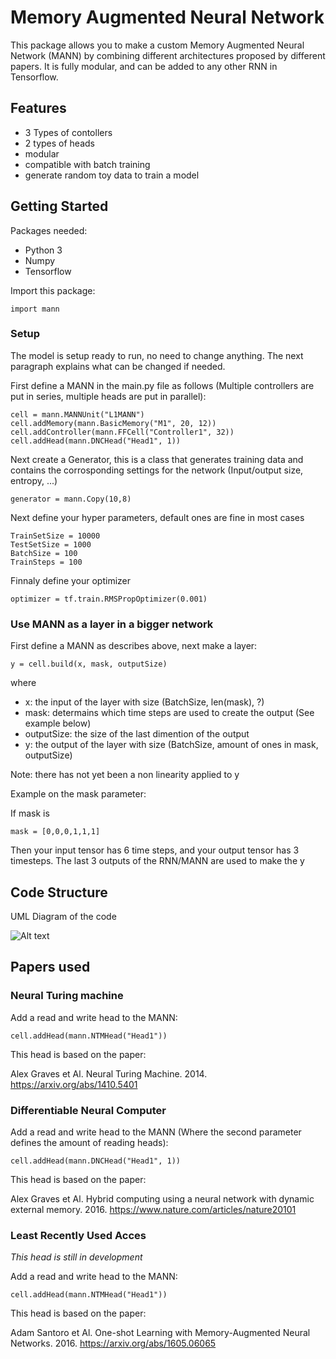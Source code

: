 # Memory Augmented Neural Network

This package allows you to make a custom Memory Augmented Neural Network (MANN) by combining different architectures proposed by different papers. It is fully modular, and can be added to any other RNN in Tensorflow.

## Features

* 3 Types of contollers
* 2 types of heads
* modular
* compatible with batch training
* generate random toy data to train a model


## Getting Started

Packages needed:

* Python 3 
* Numpy
* Tensorflow

Import this package:

```
import mann
```

### Setup

The model is setup ready to run, no need to change anything. The next paragraph explains what can be changed if needed.

First define a MANN in the main.py file as follows (Multiple controllers are put in series, multiple heads are put in parallel):

```
cell = mann.MANNUnit("L1MANN")
cell.addMemory(mann.BasicMemory("M1", 20, 12))
cell.addController(mann.FFCell("Controller1", 32))
cell.addHead(mann.DNCHead("Head1", 1))
```

Next create a Generator, this is a class that generates training data and contains the corrosponding settings for the network (Input/output size, entropy, ...)

```
generator = mann.Copy(10,8)
```

Next define your hyper parameters, default ones are fine in most cases

```
TrainSetSize = 10000
TestSetSize = 1000
BatchSize = 100
TrainSteps = 100
```

Finnaly define your optimizer

```
optimizer = tf.train.RMSPropOptimizer(0.001)
```

### Use MANN as a layer in a bigger network

First define a MANN as describes above, next make a layer:

```
y = cell.build(x, mask, outputSize)
```

where

* x: the input of the layer with size (BatchSize, len(mask), ?)
* mask: determains which time steps are used to create the output (See example below)
* outputSize: the size of the last dimention of the output
* y: the output of the layer with size (BatchSize, amount of ones in mask, outputSize)

Note: there has not yet been a non linearity applied to y

Example on the mask parameter:

If mask is

```
mask = [0,0,0,1,1,1]
```

Then your input tensor has 6 time steps, and your output tensor has 3 timesteps. The last 3 outputs of the RNN/MANN are used to make the y

## Code Structure

UML Diagram of the code

![Alt text](NTM/UML/classes.jpg?raw=true "Title")

## Papers used

### Neural Turing machine

Add a read and write head to the MANN:

```
cell.addHead(mann.NTMHead("Head1"))
```

This head is based on the paper:

Alex Graves et Al. Neural Turing Machine. 2014. https://arxiv.org/abs/1410.5401

### Differentiable Neural Computer

Add a read and write head to the MANN (Where the second parameter defines the amount of reading heads):

```
cell.addHead(mann.DNCHead("Head1", 1))
```

This head is based on the paper:

Alex Graves et Al. Hybrid computing using a neural network with dynamic external memory. 2016. https://www.nature.com/articles/nature20101

### Least Recently Used Acces

*This head is still in development*

Add a read and write head to the MANN:

```
cell.addHead(mann.NTMHead("Head1"))
```

This head is based on the paper:

Adam Santoro et Al. One-shot Learning with Memory-Augmented Neural Networks. 2016. https://arxiv.org/abs/1605.06065

